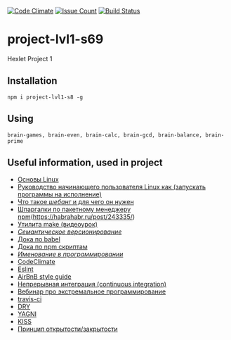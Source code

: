 [![Code Climate](https://codeclimate.com/github/altsab/project-lvl1-s69/badges/gpa.svg)](https://codeclimate.com/github/altsab/project-lvl1-s69)
[![Issue Count](https://codeclimate.com/github/altsab/project-lvl1-s69/badges/issue_count.svg)](https://codeclimate.com/github/altsab/project-lvl1-s69)
[![Build Status](https://travis-ci.org/altsab/project-lvl1-s69.svg?branch=master)](https://travis-ci.org/altsab/project-lvl1-s69)
# project-lvl1-s69
Hexlet Project 1
## Installation
`npm i project-lvl1-s8 -g`
## Using
`brain-games, brain-even, brain-calc, brain-gcd, brain-balance, brain-prime`

## Useful information, used in project
* [Основы Linux](https://habrahabr.ru/post/105495/)
* [Руководство начинающего пользователя Linux как (запускать программы на исполнение)](https://www.sao.ru/hq/sts/linux/doc/lnag/3.html#run_program)
* [Что такое _шебанг_ и для чего он нужен](https://ru.wikipedia.org/wiki/Шебанг_(Unix))
* [Шпаргалки по пакетному менеджеру npm](https://habrahabr.ru/post/133363/)(https://habrahabr.ru/post/243335/)
* [Утилита make (видеоурок)](https://www.youtube.com/watch?v=pK9mF5aK05Q)
* [*Семантическое версионирование*](http://semver.org/lang/ru/)
* [Дока по babel](https://babeljs.io/docs/usage/cli/#babel-node)
* [Дока по npm скриптам](https://docs.npmjs.com/misc/scripts)
* [*Именование в программировании*](https://ru.hexlet.io/blog/posts/naming-in-programming)
* [CodeClimate](https://codeclimate.com/)
* [Eslint](http://eslint.org/)
* [AirBnB style guide](https://github.com/airbnb/javascript)
* [Непрерывная интеграция (continuous integration)](https://en.wikipedia.org/wiki/Continuous_integration)
* [Вебинар про экстремальное программирование](https://www.youtube.com/watch?v=hpatJjeYCk0)
* [travis-ci](https://travis-ci.org/)
* [DRY](https://ru.wikipedia.org/wiki/Don’t_repeat_yourself)
* [YAGNI](https://ru.wikipedia.org/wiki/YAGNI)
* [KISS](https://ru.wikipedia.org/wiki/KISS_(принцип))
* [Принцип открытости/закрытости](https://ru.wikipedia.org/wiki/Принцип_открытости/закрытости)
